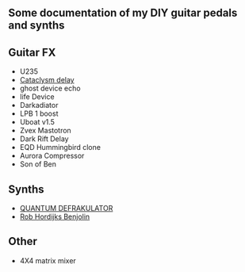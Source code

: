 ## Some documentation of my DIY guitar pedals and synths

## Guitar FX

- U235
- [Cataclysm delay](./cataclysm.md)
- ghost device echo
- life Device
- Darkadiator
- LPB 1 boost
- Uboat v1.5
- Zvex Mastotron
- Dark Rift Delay
- EQD Hummingbird clone
- Aurora Compressor
- Son of Ben

## Synths

- [QUANTUM DEFRAKULATOR](./defrakulator.md)
- [Rob Hordijks Benjolin](./benjolin.md)

## Other

- 4X4 matrix mixer
